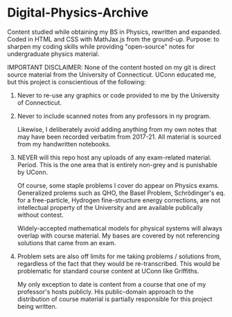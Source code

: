 # Digital-Physics-Archive
Content studied while obtaining my BS in Physics, rewritten and expanded. Coded in HTML and CSS with MathJax.js from the ground-up. Purpose: to sharpen my coding skills while providing "open-source" notes for undergraduate physics material.

IMPORTANT DISCLAIMER: None of the content hosted on my git is direct source material from the University of Connecticut. 
UConn educated me, but this project is conscientious of the following:
  1) Never to re-use any graphics or code provided to me by the University of Connecticut. 
  
  2) Never to include scanned notes from any professors in ny program.

      Likewise, I deliberately avoid adding anything from my own notes that may have been recorded verbatim from 2017-21. All material is sourced from my handwritten notebooks.
  
  
  3) NEVER will this repo host any uploads of any exam-related material. Period. This is the one area that is entirely non-grey and is punishable by UConn.

     Of course, some staple problems I cover do appear on Physics exams. Generalized prolems such as QHO, the Basel Problem, Schrödinger's eq. for a free-particle, Hydrogen fine-structure energy corrections, are not intellectual property of the University and are available publically without contest.
   
     Widely-accepted mathematical models for physical systems will always overlap with course material. My bases are covered by not referencing solutions that came from an exam.
     

  6) Problem sets are also off limits for me taking problems / solutions from,
     regardless of the fact that they would be re-transcribed.
     This would be problematic for standard course content at UConn like Griffiths.

     My only exception to date is content from a course that one of my professor's hosts publicly.
     His public-domain approach to the distribution of course material is partially responsible for this project being written.
